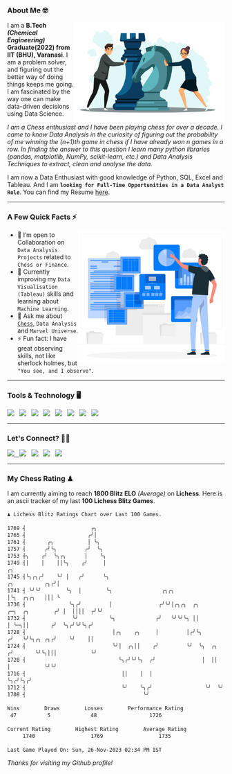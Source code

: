 ### About Me 🤓
<img align="right" alt="Coding" width="350" src="https://github.com/Laxman-Lakhan/Laxman-Lakhan/blob/master/Assets/Chess_Vector.jpg">   

I am a **B.Tech** _**(Chemical Engineering)**_ **Graduate(2022) from IIT (BHU), Varanasi**. I am a problem solver, and figuring out the better way of doing things keeps me going. I am fascinated by the way one can make data-driven decisions using Data Science. 

_I am a Chess enthusiast and I have been playing chess for over a decade. I came to know Data Analysis in the curiosity of figuring out the probability of me winning the (n+1)th game in chess if I have already won n games in a row. In finding the answer to this question I learn many python libraries (pandas, matplotlib, NumPy, scikit-learn, etc.) and Data Analysis Techniques to extract, clean and analyse the data._

I am now a Data Enthusiast with good knowledge of Python, SQL, Excel and Tableau. And I am **`looking for Full-Time Opportunities in a Data Analyst Role`**. You can find my Resume
 [here](https://drive.google.com/file/d/1UIOoogRLj5eGQFQBkuvMmTISZVdl2Ok7/view?usp=sharing).


---

### A Few Quick Facts ⚡️
<img align="right" alt="Coding" width="340" src="https://github.com/Laxman-Lakhan/Laxman-Lakhan/blob/master/Assets/Data_Vector.jpg">   

- 🤝 I’m open to Collaboration on `Data Analysis Projects` related to `Chess or Finance`.
- 📖 Currently improving my `Data Visualisation (Tableau)` skills and learning about `Machine Learning`.
- 💬 Ask me about [`Chess`](https://lichess.org/@/YourKingIsInDanger), `Data Analysis` and `Marvel Universe`.
- ⚡️ Fun fact: I have great observing skills, not like sherlock holmes, but `"You see, and I observe"`.

---
### Tools & Technology 🖥

<img src="https://img.shields.io/badge/Python-white?logo=Python&logoColor=ColorName&style=ShieldStyle" /> &nbsp;
<img src="https://img.shields.io/badge/MySQL-white?logo=MySQL&logoColor=ColorName&style=ShieldStyle" /> &nbsp;
<img src="https://img.shields.io/badge/Tableau-white?logo=Tableau&logoColor=ColorName&style=ShieldStyle" /> &nbsp;
<img src="https://img.shields.io/badge/Excel-white?logo=Microsoft+Excel&logoColor=196F3D&style=ShieldStyle" /> &nbsp;
<img src="https://img.shields.io/badge/Jupyter-white?logo=Jupyter&logoColor=ColorName&style=ShieldStyle" /> &nbsp;
<img src="https://img.shields.io/badge/pandas-white?logo=Pandas&logoColor=000080&style=ShieldStyle" /> &nbsp;
<img src="https://img.shields.io/badge/numpy-white?logo=Numpy&logoColor=85C1E9&style=ShieldStyle" /> &nbsp;
<img src="https://img.shields.io/badge/scikit learn-white?logo=Scikit+Learn&logoColor=ColorName&style=ShieldStyle" /> &nbsp;



---

### Let's Connect? 🫳🏻

<a href="mailto:laxmansingh.lakhan@gmail.com"> <img src="https://img.icons8.com/fluent/48/000000/gmail.png" width="3.5%"/> &nbsp;
[<img src="https://img.icons8.com/color/48/000000/linkedin.png" width="3.5%"/>](https://www.linkedin.com/in/laxman-lakhan/)  &nbsp;
[<img src="https://img.icons8.com/fluent/48/000000/facebook-new.png" width="3.5%"/>](https://www.facebook.com/s.laxmanlakhan/)  &nbsp;
[<img src="https://img.icons8.com/fluent/48/000000/instagram-new.png" width="3.5%"/>](https://www.instagram.com/laxman.lakhan/)  &nbsp;
[<img src="https://img.icons8.com/color/48/000000/twitter.png" width="3.5%"/>](https://twitter.com/laxman__lakhan)  &nbsp;

 ---
  
### My Chess Rating ♟
  
I am currently aiming to reach **1800 Blitz ELO** *(Average)* on **Lichess**. Here is an ascii tracker of my last **100 Lichess Blitz Games**.

  ```
  ♟︎ 𝙻𝚒𝚌𝚑𝚎𝚜𝚜 𝙱𝚕𝚒𝚝𝚣 𝚁𝚊𝚝𝚒𝚗𝚐𝚜 𝙲𝚑𝚊𝚛𝚝 𝚘𝚟𝚎𝚛 𝙻𝚊𝚜𝚝 𝟷00 𝙶𝚊𝚖𝚎𝚜.
  
1769 ┤                     ╭╮
1765 ┤                    ╭╯│
1761 ┤       ╭╮           │ ╰╮
1757 ┤      ╭╯╰╮         ╭╯  ╰╮
1753 ┼╮    ╭╯  ╰╮╭╮      │    ╰╮
1749 ┤│    │    ││╰╮    ╭╯     │                                                                       ╭╮
1745 ┤╰╮╭╮╭╯    ╰╯ │   ╭╯      ╰╮                                                       ╭╮          ╭╮╭╯│
1741 ┤ ╰╯╰╯        ╰╮  │        ╰╮                ╭╮╭╮                                  │╰╮  ╭╮╭╮   │││ ╰
1736 ┤              ╰╮╭╯         │               ╭╯╰╯│╭╮╭╮  ╭╮          ╭─╮  ╭╮        ╭╯ │  ││││  ╭╯╰╯
1732 ┤               ╰╯          ╰╮             ╭╯   ╰╯╰╯╰╮ ││          │ ╰─╮││       ╭╯  ╰╮╭╯╰╯╰╮╭╯
1728 ┤                            │╭╮    ╭╮     │         │╭╯╰╮        ╭╯   ╰╯╰╮╭╮ ╭╮╭╯    ╰╯    ││
1724 ┤                            ╰╯│  ╭╮││    ╭╯         ╰╯  ╰╮  ╭╮  ╭╯       ╰╯╰╮│││           ╰╯
1720 ┤                              ╰╮╭╯╰╯╰╮  ╭╯               │  ││  │           ╰╯╰╯
1716 ┤                               ││    │  │                ╰╮╭╯╰╮╭╯
1712 ┤                               ╰╯    ╰╮╭╯                 ╰╯  ╰╯
1708 ┤                                      ╰╯ 

Wins        Draws        Losses        Performance Rating
   47          5             48                 1726       

Current Rating        Highest Rating        Average Rating
       1740                  1769                  1735     

Last Game Played On: Sun, 26-Nov-2023 02:34 PM IST
  ```
  
  
*Thanks for visiting my Github profile!*
